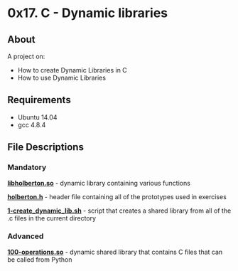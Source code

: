 # 0x17. C - Dynamic libraries
## About
A project on:
- How to create Dynamic Libraries in C
- How to use Dynamic Libraries

## Requirements
- Ubuntu 14.04
- gcc 4.8.4

## File Descriptions
### Mandatory
**[libholberton.so](libholberton.so)** - dynamic library containing various functions

**[holberton.h](holberton.h)** - header file containing all of the prototypes used in exercises

**[1-create_dynamic_lib.sh](1-create_dynamic_lib.sh)** - script that creates a shared library from all of the .c files in the current directory

### Advanced
**[100-operations.so](100-operations.so)** - dynamic shared library that contains C files that can be called from Python